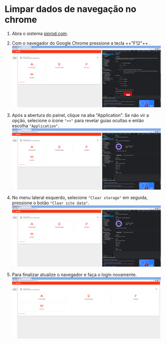 # Limpar dados de navegação no chrome

1. Abra o sistema [siprod.com](https://eletromecanica-sossego.web.app).

2. Com o navegador do Google Chrome pressione a tecla ++"F12"++ .
![Image](./images/cache_corrompido_1.png)

3. Após a abertura do painel, clique na aba "Application". Se não vir a opção, selecione o ícone `">>"` para revelar guias ocultas e então escolha `"Application"`.
![Image](./images/cache_corrompido_2.png)

4. No menu lateral esquerdo, selecione `"Clear storage"` em seguida, pressione o botão `"Clear site data"`.
![Image](./images/cache_corrompido_2.png)

5. Para finalizar atualize o navegador e faça o login novamente.
![Image](./images/cache_corrompido_3.png)
 